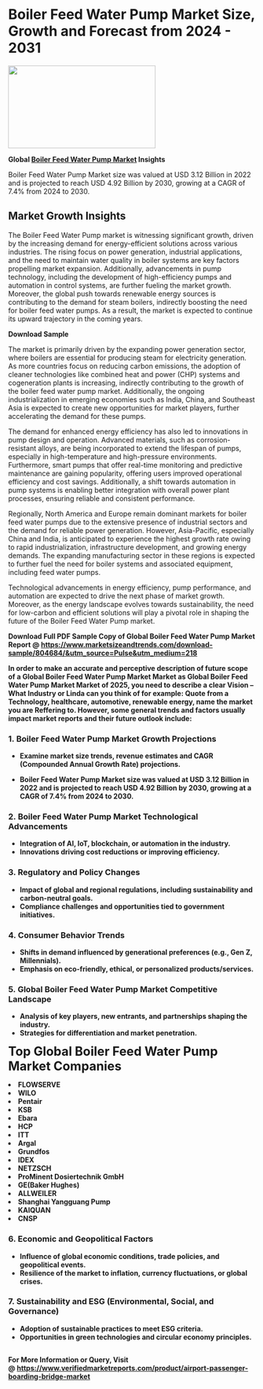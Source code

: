 <H1>Boiler Feed Water Pump Market Size, Growth and Forecast from 2024 - 2031</H1><img class="aligncenter size-medium wp-image-584254" src="https://thirdeyenews.in/wp-content/uploads/2024/09/Global-Market-Research-300x168.jpeg" alt="" width="300" height="168" /><p><strong>Global&nbsp;<a href="https://www.marketsizeandtrends.com/download-sample/804684/&amp;utm_source=Pulse&amp;utm_medium=218">Boiler Feed Water Pump Market</a> Insights</strong></p><p>Boiler Feed Water Pump Market size was valued at USD 3.12 Billion in 2022 and is projected to reach USD 4.92 Billion by 2030, growing at a CAGR of 7.4% from 2024 to 2030.</p><p><h2>Market Growth Insights</h2> <p>The Boiler Feed Water Pump market is witnessing significant growth, driven by the increasing demand for energy-efficient solutions across various industries. The rising focus on power generation, industrial applications, and the need to maintain water quality in boiler systems are key factors propelling market expansion. Additionally, advancements in pump technology, including the development of high-efficiency pumps and automation in control systems, are further fueling the market growth. Moreover, the global push towards renewable energy sources is contributing to the demand for steam boilers, indirectly boosting the need for boiler feed water pumps. As a result, the market is expected to continue its upward trajectory in the coming years.</p> <p><strong>Download Sample</strong></p> <p>The market is primarily driven by the expanding power generation sector, where boilers are essential for producing steam for electricity generation. As more countries focus on reducing carbon emissions, the adoption of cleaner technologies like combined heat and power (CHP) systems and cogeneration plants is increasing, indirectly contributing to the growth of the boiler feed water pump market. Additionally, the ongoing industrialization in emerging economies such as India, China, and Southeast Asia is expected to create new opportunities for market players, further accelerating the demand for these pumps.</p> <p>The demand for enhanced energy efficiency has also led to innovations in pump design and operation. Advanced materials, such as corrosion-resistant alloys, are being incorporated to extend the lifespan of pumps, especially in high-temperature and high-pressure environments. Furthermore, smart pumps that offer real-time monitoring and predictive maintenance are gaining popularity, offering users improved operational efficiency and cost savings. Additionally, a shift towards automation in pump systems is enabling better integration with overall power plant processes, ensuring reliable and consistent performance.</p> <p>Regionally, North America and Europe remain dominant markets for boiler feed water pumps due to the extensive presence of industrial sectors and the demand for reliable power generation. However, Asia-Pacific, especially China and India, is anticipated to experience the highest growth rate owing to rapid industrialization, infrastructure development, and growing energy demands. The expanding manufacturing sector in these regions is expected to further fuel the need for boiler systems and associated equipment, including feed water pumps.</p> <p>Technological advancements in energy efficiency, pump performance, and automation are expected to drive the next phase of market growth. Moreover, as the energy landscape evolves towards sustainability, the need for low-carbon and efficient solutions will play a pivotal role in shaping the future of the Boiler Feed Water Pump market.</p> <p><strong></p><p><span class=""><strong>Download Full PDF Sample Copy of Global Boiler Feed Water Pump Market Report</strong> @ <a href="https://www.marketsizeandtrends.com/download-sample/804684/&amp;utm_source=Pulse&amp;utm_medium=218" target="_blank">https://www.marketsizeandtrends.com/download-sample/804684/&amp;utm_source=Pulse&amp;utm_medium=218</a></span></p><p>In order to make an accurate and perceptive description of future scope of a Global&nbsp;Boiler Feed Water Pump Market Market as Global&nbsp;Boiler Feed Water Pump Market Market of 2025, you need to describe a clear Vision &ndash; What Industry or Linda can you think of for example: Quote from a Technology, healthcare, automotive, renewable energy, name the market you are Reffering to. However, some general trends and factors usually impact market reports and their future outlook include:</p><h3>1.&nbsp;<strong>Boiler Feed Water Pump Market Growth Projections</strong></h3><ul><li>Examine market size trends, revenue estimates and CAGR (Compounded Annual Growth Rate) projections.</li><li><p>Boiler Feed Water Pump Market size was valued at USD 3.12 Billion in 2022 and is projected to reach USD 4.92 Billion by 2030, growing at a CAGR of 7.4% from 2024 to 2030.</p></li></ul><h3>2.&nbsp;<strong>Boiler Feed Water Pump Market Technological Advancements</strong></h3><ul><li>Integration of AI, IoT, blockchain, or automation in the industry.</li><li>Innovations driving cost reductions or improving efficiency.</li></ul><h3>3.&nbsp;<strong>Regulatory and Policy Changes</strong></h3><ul><li>Impact of global and regional regulations, including sustainability and carbon-neutral goals.</li><li>Compliance challenges and opportunities tied to government initiatives.</li></ul><h3>4.&nbsp;<strong>Consumer Behavior Trends</strong></h3><ul><li>Shifts in demand influenced by generational preferences (e.g., Gen Z, Millennials).</li><li>Emphasis on eco-friendly, ethical, or personalized products/services.</li></ul><h3>5.&nbsp;<strong>Global Boiler Feed Water Pump Market Competitive Landscape</strong></h3><ul><li>Analysis of key players, new entrants, and partnerships shaping the industry.</li><li>Strategies for differentiation and market penetration.</li></ul><p data-pm-slice="1 1 []"><span style="color: inherit; font-family: inherit; font-size: 25px;">Top Global Boiler Feed Water Pump Market Companies</span></p><div class="" data-test-id=""><p><li>FLOWSERVE</li><li> WILO</li><li> Pentair</li><li> KSB</li><li> Ebara</li><li> HCP</li><li> ITT</li><li> Argal</li><li> Grundfos</li><li> IDEX</li><li> NETZSCH</li><li> ProMinent Dosiertechnik GmbH</li><li> GE(Baker Hughes)</li><li> ALLWEILER</li><li> Shanghai Yangguang Pump</li><li> KAIQUAN</li><li> CNSP</li></p></div><h3>6.&nbsp;<strong>Economic and Geopolitical Factors</strong></h3><ul><li>Influence of global economic conditions, trade policies, and geopolitical events.</li><li>Resilience of the market to inflation, currency fluctuations, or global crises.</li></ul><h3>7.&nbsp;<strong>Sustainability and ESG (Environmental, Social, and Governance)</strong></h3><ul><li>Adoption of sustainable practices to meet ESG criteria.</li><li>Opportunities in green technologies and circular economy principles.</li></ul><h2><strong style="font-size: 14px;">For More Information or Query, Visit @&nbsp;</strong><a style="background-color: #ffffff; font-size: 14px;" href="https://www.marketsizeandtrends.com/report/boiler-feed-water-pump-market/" target="_blank">https://www.verifiedmarketreports.com/product/airport-passenger-boarding-bridge-market</a></h2>
